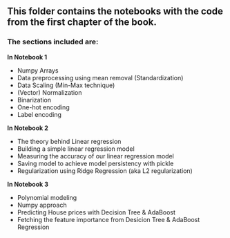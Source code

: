 ## **This folder contains the notebooks with the code from the first chapter of the book.**
### The sections included are:
**In Notebook 1**
- Numpy Arrays
- Data preprocessing using mean removal (Standardization)
- Data Scaling (Min-Max technique)
- (Vector) Normalization
- Binarization
- One-hot encoding
- Label encoding

**In Notebook 2**
- The theory behind Linear regression
- Building a simple linear regression model
- Measuring the accuracy of our linear regression model
- Saving model to achieve model persistency with pickle
- Regularization using Ridge Regression (aka L2 regularization)

**In Notebook 3**
- Polynomial modeling
- Numpy approach
- Predicting House prices with Decision Tree & AdaBoost
- Fetching the feature importance from Desicion Tree & AdaBoost Regression

